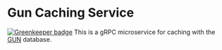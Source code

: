 # Gun Caching Service

[![Greenkeeper badge](https://badges.greenkeeper.io/aknuds1/gun-caching-service.svg)](https://greenkeeper.io/)
This is a gRPC microservice for caching with the [GUN](https://gun.eco) database.
